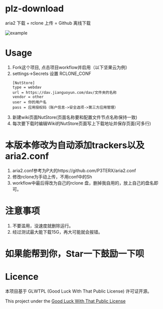 # plz-download
aria2 下载 + rclone 上传 = Github 离线下载

![example](https://raw.githubusercontent.com/ame-yu/plz-download/main/docs/example.gif)
# Usage
1. Fork这个项目, 点击项目workflow并启用（以下坚果云为例）
2. settings->Secrets 设置 RCLONE_CONF
    ```
    [NutStore]
    type = webdav
    url = https://dav.jianguoyun.com/dav/文件夹的名称
    vendor = other
    user = 你的用户名
    pass = 应用授权码（账户信息->安全选项->第三方应用管理）
    ```
3. 新建wiki页面NutStore(页面名称要和配置文件节点名称保持一致)
4. 每次要下载时编辑Wiki的NutStore页面写上下载地址并保存页面(可多行)

# 本版本修改为自动添加trackers以及aria2.conf
1. aria2.conf参考为P大的https://github.com/P3TERX/aria2.conf
2. 修改rclone为手动上传，不用conf中的Sh
3. workflow中最后得改为自己的rclone 盘，删掉我自用的，放上自己的盘名即可。

# 注意事项
1. 不要滥用，没速度就删除运行。
2. 经过测试最大能下载15G，再大可能就会报错。

# 如果能帮到你，Star一下鼓励一下呗
# Licence
本项目基于 GLWTPL (Good Luck With That Public License) 许可证开源。

This project under the [Good Luck With That Public License](https://github.com/me-shaon/GLWTPL)



